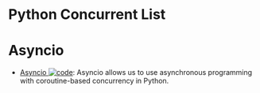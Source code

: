 # Python Concurrent List

# Asyncio

- [Asyncio ![code](https://martrix-usa.oss-accelerate.aliyuncs.com/logo/code.svg)](https://superfastpython.com/python-asyncio/): Asyncio allows us to use asynchronous programming with coroutine-based concurrency in Python.
